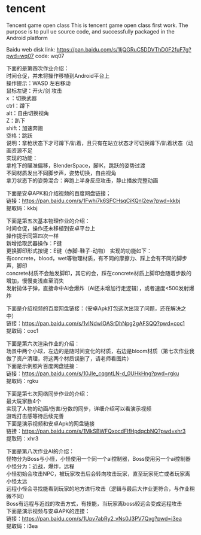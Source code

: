 # tencent
Tencent game open class
This is tencent game open class first work.
The purpose is to pull ue source code, and successfully packaged in the Android platform

Baidu web disk link: 
    https://pan.baidu.com/s/1ljQGRuC5DDVThD0F2fuF7g?pwd=wq07 
code:
    wq07 

下面的是第四次作业介绍：  
时间仓促，并未将操作移植到Android平台上  
操作提示：WASD 左右移动  
        鼠标左键：开火/剑 攻击  
        x ：切换武器  
        ctrl：蹲下  
        alt：自由切换视角  
        Z：趴下  
        shift：加速奔跑  
        空格：跳跃  
说明：拿枪状态下才可蹲下/趴着，且只有在站立状态才可切换蹲下/趴着状态（动画资源不足  
实现的功能：  
    拿枪下的瞄准偏移，BlenderSpace，脚IK，跳跃的姿势过渡  
    不同材质发出不同脚步声，姿势切换，自由视角  
    拿刀状态下的姿势混合：奔跑上半身反应攻击，静止播放完整动画  

下面是安卓APK和介绍视频的百度网盘链接；  
链接：https://pan.baidu.com/s/1Fwhi7k6SFCHsqCiKQnl2ew?pwd=kkbj   
提取码：kkbj   

下面是第五次基本物理作业的介绍：  
时间仓促，操作还未移植到安卓平台上  
操作提示同第四次一样  
新增拾取武器操作：F键  
更换脚印形式按键：E键（赤脚-鞋子-动物）
实现的功能如下：  
有concrete，blood，wet等物理材质，有不同的摩擦力、踩上会有不同的脚步声，脚印  
concrete材质不会触发脚印，其它的会，踩在concrete材质上脚印会随着步数的增加，慢慢变浅直至消失  
发射拋体子弹，直接命中Ai会爆炸（Ai还未增加行走逻辑），或者速度<500发射爆炸  

下面是介绍视频的百度网盘链接：（安卓Apk打包这次出现了问题，还在解决之中）   
链接：https://pan.baidu.com/s/1vINdwIOASrDhNpg2gAFSQQ?pwd=coc1   
提取码：coc1  

下面是第六次渲染作业的介绍：  
场景中两个小球，左边的是随时间变化的材质，右边是bloom材质（第七次作业我做了资产清理，将这两个材质误删了，请老师看图片）      
下面是示例照片百度网盘链接：    
链接：https://pan.baidu.com/s/10JIe_cqgntLN-d_0UHkHng?pwd=rgku   
提取码：rgku   

下面是第七次网络同步作业的介绍：  
最大玩家数4个  
实现了人物的动画/伤害/分数的同步，详细介绍可以看演示视频  
游戏打击感等待后续完善  
下面是演示视频和安卓Apk的网盘链接  
链接：https://pan.baidu.com/s/1MkSBWFQxocdFIfHpdqcbNQ?pwd=xhr3   
提取码：xhr3   

下面是第八次作业AI的介绍：  
怪物分为Boss与小怪，小怪使用一个同一个ai控制器，Boss使用另一个ai控制器 
小怪分为：近战，爆炸，远程  
小怪初始会攻击NPC，被玩家攻击后会转向攻击玩家，直至玩家死亡或者玩家离小怪太远   
远程小怪会寻找能看到玩家的地方进行攻击（逻辑与最后大作业更符合，与作业稍微不同）     
Boss有远程与近战的攻击方式，有技能，当玩家离boss较远会变成远程攻击    
下面是演示视频与安卓APK的连接：  
链接：https://pan.baidu.com/s/1Upv7abRy2_vNs0J3PV7Qxg?pwd=i3ea   
提取码：i3ea   
  